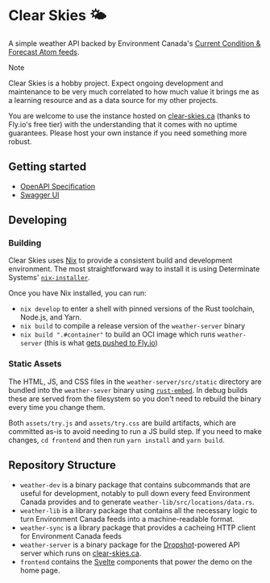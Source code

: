 # Clear Skies 🌤️

A simple weather API backed by Environment Canada's [Current Condition & Forecast Atom feeds](https://www.canada.ca/en/environment-climate-change/services/weather-general-tools-resources/weatheroffice-online-services/data-services.html#toc1).

> [!NOTE]
> Clear Skies is a hobby project. Expect ongoing development and maintenance to be very much correlated to how much value it brings me as a learning resource and as a data source for my other projects.
>
> You are welcome to use the instance hosted on [clear-skies.ca](https://clear-skies.ca) (thanks to Fly.io's free tier) with the understanding that it comes with no uptime guarantees. Please host your own instance if you need something more robust.

## Getting started

- [OpenAPI Specification](https://clear-skies.ca/openapi.json)
- [Swagger UI](https://clear-skies.ca/swagger-ui)

## Developing

### Building

Clear Skies uses [Nix](https://nixos.org/) to provide a consistent build and development environment. The most straightforward way to install it is using Determinate Systems' [`nix-installer`](https://github.com/DeterminateSystems/nix-installer#usage).

Once you have Nix installed, you can run:

- `nix develop` to enter a shell with pinned versions of the Rust toolchain, Node.js, and Yarn.
- `nix build` to compile a release version of the `weather-server` binary
- `nix build ".#container"` to build an OCI image which runs `weather-server` (this is what [gets pushed to Fly.io](https://github.com/davidcornu/clear-skies/blob/8fe4c129fe693596b54ab67270a97b1d9ca14587/.github/workflows/deploy.yml#L18-L23))

### Static Assets

The HTML, JS, and CSS files in the `weather-server/src/static` directory are bundled into the `weather-sever` binary using [`rust-embed`](https://lib.rs/crates/rust-embed). In debug builds these are served from the filesystem so you don't need to rebuild the binary every time you change them.

Both `assets/try.js` and `assets/try.css` are build artifacts, which are committed as-is to avoid needing to run a JS build step. If you need to make changes, `cd frontend` and then run `yarn install` and `yarn build`.

## Repository Structure

- `weather-dev` is a binary package that contains subcommands that are useful for development, notably to pull down every feed Environment Canada provides and to generate `weather-lib/src/locations/data.rs`.
- `weather-lib` is a library package that contains all the necessary logic to turn Environment Canada feeds into a machine-readable format.
- `weather-sync` is a library package that provides a cacheing HTTP client for Environment Canada feeds
- `weather-server` is a binary package for the [Dropshot](https://lib.rs/crates/dropshot)-powered API server which runs on [clear-skies.ca](https://clear-skies.ca).
- `frontend` contains the [Svelte](https://svelte.dev/) components that power the demo on the home page.
